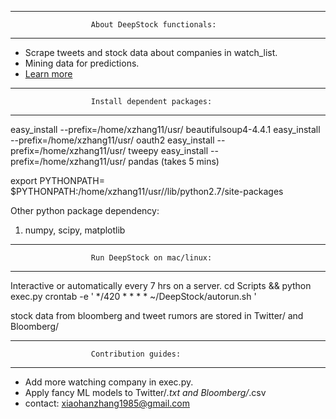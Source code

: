 *****************************************************************
                      About DeepStock functionals: 
*****************************************************************

* Scrape tweets and stock data about companies in watch_list.
* Mining data for predictions. 
* [Learn more](https://xfdm@bitbucket.org/xfdm/deepstock.git)

*****************************************************************
                      Install dependent packages: 
*****************************************************************

easy_install --prefix=/home/xzhang11/usr/ beautifulsoup4-4.4.1
easy_install --prefix=/home/xzhang11/usr/ oauth2
easy_install --prefix=/home/xzhang11/usr/ tweepy
easy_install --prefix=/home/xzhang11/usr/ pandas (takes 5 mins)

export PYTHONPATH=
$PYTHONPATH:/home/xzhang11/usr//lib/python2.7/site-packages

Other python package dependency:
1) numpy, scipy, matplotlib

*****************************************************************
                      Run DeepStock on mac/linux: 
*****************************************************************

Interactive or automatically every 7 hrs on a server.
cd Scripts && python exec.py
crontab -e  ' */420 * * * * ~/DeepStock/autorun.sh '

stock data from bloomberg and tweet rumors are stored in 
Twitter/ and Bloomberg/

*****************************************************************
                      Contribution guides:
*****************************************************************

* Add more watching company in exec.py. 
* Apply fancy ML models to Twitter/*.txt and Bloomberg/*.csv
* contact: xiaohanzhang1985@gmail.com